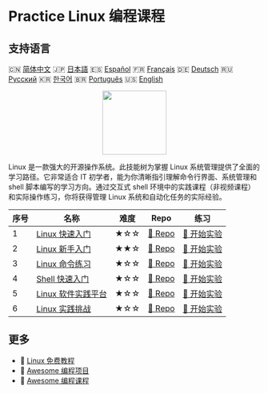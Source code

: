 # Practice Linux 编程课程

## 支持语言

🇨🇳 [简体中文](README_zh.md) 🇯🇵 [日本語](README_ja.md) 🇪🇸 [Español](README_es.md) 🇫🇷 [Français](README_fr.md) 🇩🇪 [Deutsch](README_de.md) 🇷🇺 [Русский](README_ru.md) 🇰🇷 [한국어](README_ko.md) 🇧🇷 [Português](README_pt.md) 🇺🇸 [English](README.md) 

<div align="center">
<img width="128px" src="https://file.labex.io/path/k5LXo5b82pJm.png">
</div>

Linux 是一款强大的开源操作系统。此技能树为掌握 Linux 系统管理提供了全面的学习路径。它非常适合 IT 初学者，能为你清晰指引理解命令行界面、系统管理和 shell 脚本编写的学习方向。通过交互式 shell 环境中的实践课程（非视频课程）和实际操作练习，你将获得管理 Linux 系统和自动化任务的实际经验。

|   序号 | 名称                                                                               | 难度   | Repo                                                                          | 练习                                                                            |
|--------|------------------------------------------------------------------------------------|--------|-------------------------------------------------------------------------------|---------------------------------------------------------------------------------|
|      1 | [Linux 快速入门](https://labex.io/zh/courses/quick-start-with-linux)               | ★☆☆    | [🔗 Repo](https://github.com/labex-labs/quick-start-with-linux)               | [🚀 开始实验](https://labex.io/zh/courses/quick-start-with-linux)               |
|      2 | [Linux 新手入门](https://labex.io/zh/courses/linux-for-noobs)                      | ★★☆    | [🔗 Repo](https://github.com/labex-labs/linux-for-noobs)                      | [🚀 开始实验](https://labex.io/zh/courses/linux-for-noobs)                      |
|      3 | [Linux 命令练习](https://labex.io/zh/courses/linux-basic-commands-practice-online) | ★☆☆    | [🔗 Repo](https://github.com/labex-labs/linux-basic-commands-practice-online) | [🚀 开始实验](https://labex.io/zh/courses/linux-basic-commands-practice-online) |
|      4 | [Shell 快速入门](https://labex.io/zh/courses/quick-start-with-shell)               | ★☆☆    | [🔗 Repo](https://github.com/labex-labs/quick-start-with-shell)               | [🚀 开始实验](https://labex.io/zh/courses/quick-start-with-shell)               |
|      5 | [Linux 软件实践平台](https://labex.io/zh/courses/linux-software-playgrounds)       | ★☆☆    | [🔗 Repo](https://github.com/labex-labs/linux-software-playgrounds)           | [🚀 开始实验](https://labex.io/zh/courses/linux-software-playgrounds)           |
|      6 | [Linux 实践挑战](https://labex.io/zh/courses/linux-practice-challenges)            | ★☆☆    | [🔗 Repo](https://github.com/labex-labs/linux-practice-challenges)            | [🚀 开始实验](https://labex.io/zh/courses/linux-practice-challenges)            |

## 更多

- 🔗 [Linux 免费教程](https://github.com/labex-labs/linux-free-tutorials)
- 🔗 [Awesome 编程项目](https://github.com/labex-labs/awesome-programming-projects)
- 🔗 [Awesome 编程课程](https://github.com/labex-labs/awesome-programming-courses)


